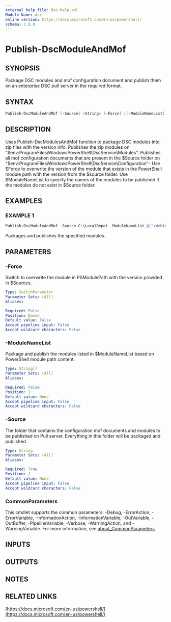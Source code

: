 ```yaml
---
external help file: dsc-help.xml
Module Name: dsc
online version: https://docs.microsoft.com/en-us/powershell/
schema: 2.0.0
---
```


# Publish-DscModuleAndMof

## SYNOPSIS

Package DSC modules and mof configuration document and publish them on an enterprise DSC pull server in the required format.

## SYNTAX

```PowerShell
Publish-DscModuleAndMof [-Source] <String> [-Force] [[-ModuleNameList] <String[]>] [<CommonParameters>]
```

## DESCRIPTION

Uses Publish-DscModulesAndMof function to package DSC modules into zip files with the version info.
Publishes the zip modules on "$env:ProgramFiles\WindowsPowerShell\DscService\Modules".
Publishes all mof configuration documents that are present in the $Source folder on "$env:ProgramFiles\WindowsPowerShell\DscService\Configuration"-
Use $Force to overwrite the version of the module that exists in the PowerShell module path with the version from the $source folder.
Use $ModuleNameList to specify the names of the modules to be published if the modules do not exist in $Source folder.

## EXAMPLES

### EXAMPLE 1

```PowerShell
Publish-DscModuleAndMof -Source C:\LocalDepot -ModuleNameList @("xWebAdministration", "xPhp")
```

Packages and publishes the specified modules.

## PARAMETERS

### -Force

Switch to overwrite the module in PSModulePath with the version provided in $Sources.

```yaml
Type: SwitchParameter
Parameter Sets: (All)
Aliases:

Required: False
Position: Named
Default value: False
Accept pipeline input: False
Accept wildcard characters: False
```

### -ModuleNameList

Package and publish the modules listed in $ModuleNameList based on PowerShell module path content.

```yaml
Type: String[]
Parameter Sets: (All)
Aliases:

Required: False
Position: 2
Default value: None
Accept pipeline input: False
Accept wildcard characters: False
```

### -Source

The folder that contains the configuration mof documents and modules to be published on Pull server.
Everything in this folder will be packaged and published.

```yaml
Type: String
Parameter Sets: (All)
Aliases:

Required: True
Position: 1
Default value: None
Accept pipeline input: False
Accept wildcard characters: False
```

### CommonParameters

This cmdlet supports the common parameters: -Debug, -ErrorAction, -ErrorVariable, -InformationAction, -InformationVariable, -OutVariable, -OutBuffer, -PipelineVariable, -Verbose, -WarningAction, and -WarningVariable. For more information, see [about_CommonParameters](http://go.microsoft.com/fwlink/?LinkID=113216).

## INPUTS

## OUTPUTS

## NOTES

## RELATED LINKS

[https://docs.microsoft.com/en-us/powershell/](https://docs.microsoft.com/en-us/powershell/)
